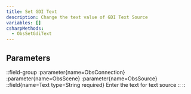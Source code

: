 ```yaml
---
title: Set GDI Text
description: Change the text value of GDI Text Source
variables: []
csharpMethods:
  - ObsSetGdiText
---
```


## Parameters
::field-group
  :parameter{name=ObsConnection}
  :parameter{name=ObsScene}
  :parameter{name=ObsSource}
  ::field{name=Text type=String required}
    Enter the text for text source
  ::
::